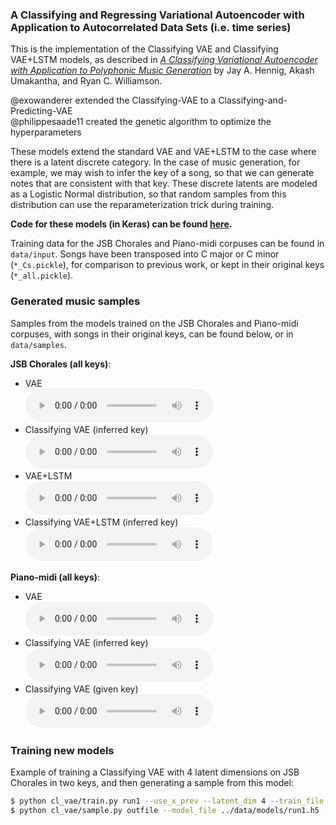 ### A Classifying and Regressing Variational Autoencoder with Application to Autocorrelated Data Sets (i.e. time series)

This is the implementation of the Classifying VAE and Classifying VAE+LSTM models, as described in [_A Classifying Variational Autoencoder with Application to Polyphonic Music Generation_](https://arxiv.org/abs/1711.07050) by Jay A. Hennig, Akash Umakantha, and Ryan C. Williamson.

@exowanderer extended the Classifying-VAE to a Classifying-and-Predicting-VAE  
@philippesaade11 created the genetic algorithm to optimize the hyperparameters

These models extend the standard VAE and VAE+LSTM to the case where there is a latent discrete category. In the case of music generation, for example, we may wish to infer the key of a song, so that we can generate notes that are consistent with that key. These discrete latents are modeled as a Logistic Normal distribution, so that random samples from this distribution can use the reparameterization trick during training.

__Code for these models (in Keras) can be found [here](https://github.com/mobeets/classifying-vae-lstm).__

Training data for the JSB Chorales and Piano-midi corpuses can be found in `data/input`. Songs have been transposed into C major or C minor (`*_Cs.pickle`), for comparison to previous work, or kept in their original keys (`*_all.pickle`).

### Generated music samples

Samples from the models trained on the JSB Chorales and Piano-midi corpuses, with songs in their original keys, can be found below, or in `data/samples`.

__JSB Chorales (all keys)__:

- VAE <br><audio src="data/samples/JSB10_VAE.wav" controls preload></audio>
- Classifying VAE (inferred key) <br><audio src="data/samples/JSB10_CL-VAE_infer.wav" controls preload></audio>
- VAE+LSTM <br><audio src="data/samples/JSB10_VRNN.wav" controls preload></audio>
- Classifying VAE+LSTM (inferred key) <br><audio src="data/samples/JSB10_CL-VRNN_infer.wav" controls preload></audio>

__Piano-midi (all keys)__:

- VAE <br><audio src="data/samples/PMall_VAE.wav" controls preload></audio>
- Classifying VAE (inferred key) <br><audio src="data/samples/PMall_CL-VAE_infer.wav" controls preload></audio>
- Classifying VAE (given key) <br><audio src="data/samples/PMall_CL-VAE_true.wav" controls preload></audio>

### Training new models

Example of training a Classifying VAE with 4 latent dimensions on JSB Chorales in two keys, and then generating a sample from this model:

```bash
$ python cl_vae/train.py run1 --use_x_prev --latent_dim 4 --train_file '../data/input/JSB Chorales_Cs.pickle'
$ python cl_vae/sample.py outfile --model_file ../data/models/run1.h5 --train_file '../data/input/JSB Chorales_Cs.pickle'
```


